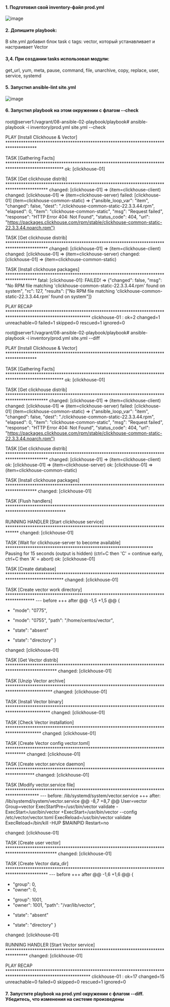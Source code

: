 #### 1. Подготовил свой inventory-файл prod.yml

![image](https://github.com/inyushov/devops-netology/assets/127683348/76421b96-4587-4b45-a0f2-40c2199784b2)

#### 2. Допишите playbook:

В site.yml добавил блок task с tags: vector, который устанавливает и настраивает Vector

#### 3,4. При создании tasks использовал модули:

get_url, yum, meta, pause, command, file, unarchive, copy, replace, user, service, systemd

#### 5. Запустил ansible-lint site.yml

![image](https://github.com/inyushov/devops-netology/assets/127683348/9c9b4896-613d-4c78-9659-2da15be3ec20)

#### 6. Запустил playbook на этом окружении с флагом --check

root@server1:/vagrant/08-ansible-02-playbook/playbook# ansible-playbook -i inventory/prod.yml site.yml --check

PLAY [Install Clickhouse & Vector] *************************************************************************************

TASK [Gathering Facts] *************************************************************************************************
ok: [clickhouse-01]

TASK [Get clickhouse distrib] ******************************************************************************************
changed: [clickhouse-01] => (item=clickhouse-client)
changed: [clickhouse-01] => (item=clickhouse-server)
failed: [clickhouse-01] (item=clickhouse-common-static) => {"ansible_loop_var": "item", "changed": false, "dest": "./clickhouse-common-static-22.3.3.44.rpm", "elapsed": 0, "item": "clickhouse-common-static", "msg": "Request failed", "response": "HTTP Error 404: Not Found", "status_code": 404, "url": "https://packages.clickhouse.com/rpm/stable/clickhouse-common-static-22.3.3.44.noarch.rpm"}

TASK [Get clickhouse distrib] ******************************************************************************************
changed: [clickhouse-01] => (item=clickhouse-client)
changed: [clickhouse-01] => (item=clickhouse-server)
changed: [clickhouse-01] => (item=clickhouse-common-static)

TASK [Install clickhouse packages] *************************************************************************************
fatal: [clickhouse-01]: FAILED! => {"changed": false, "msg": "No RPM file matching 'clickhouse-common-static-22.3.3.44.rpm' found on system", "rc": 127, "results": ["No RPM file matching 'clickhouse-common-static-22.3.3.44.rpm' found on system"]}

PLAY RECAP *************************************************************************************************************
clickhouse-01              : ok=2    changed=1    unreachable=0    failed=1    skipped=0    rescued=1    ignored=0

root@server1:/vagrant/08-ansible-02-playbook/playbook# ansible-playbook -i inventory/prod.yml site.yml --diff

PLAY [Install Clickhouse & Vector] *************************************************************************************

TASK [Gathering Facts] *************************************************************************************************
ok: [clickhouse-01]

TASK [Get clickhouse distrib] ******************************************************************************************
changed: [clickhouse-01] => (item=clickhouse-client)
changed: [clickhouse-01] => (item=clickhouse-server)
failed: [clickhouse-01] (item=clickhouse-common-static) => {"ansible_loop_var": "item", "changed": false, "dest": "./clickhouse-common-static-22.3.3.44.rpm", "elapsed": 0, "item": "clickhouse-common-static", "msg": "Request failed", "response": "HTTP Error 404: Not Found", "status_code": 404, "url": "https://packages.clickhouse.com/rpm/stable/clickhouse-common-static-22.3.3.44.noarch.rpm"}

TASK [Get clickhouse distrib] ******************************************************************************************
changed: [clickhouse-01] => (item=clickhouse-client)
ok: [clickhouse-01] => (item=clickhouse-server)
ok: [clickhouse-01] => (item=clickhouse-common-static)

TASK [Install clickhouse packages] *************************************************************************************
changed: [clickhouse-01]

TASK [Flush handlers] **************************************************************************************************

RUNNING HANDLER [Start clickhouse service] *****************************************************************************
changed: [clickhouse-01]

TASK [Wait for clickhouse-server to become available] ******************************************************************
Pausing for 15 seconds (output is hidden)
(ctrl+C then 'C' = continue early, ctrl+C then 'A' = abort)
ok: [clickhouse-01]

TASK [Create database] *************************************************************************************************
changed: [clickhouse-01]

TASK [Create vector work directory] ************************************************************************************
--- before
+++ after
@@ -1,5 +1,5 @@
 {
-    "mode": "0775",
+    "mode": "0755",
     "path": "/home/centos/vector",
-    "state": "absent"
+    "state": "directory"
 }

changed: [clickhouse-01]

TASK [Get Vector distrib] **********************************************************************************************
changed: [clickhouse-01]

TASK [Unzip Vector archive] ********************************************************************************************
changed: [clickhouse-01]

TASK [Install Vector binary] *******************************************************************************************
changed: [clickhouse-01]

TASK [Check Vector installation] ***************************************************************************************
changed: [clickhouse-01]

TASK [Create Vector config vector.toml] ********************************************************************************
changed: [clickhouse-01]

TASK [Create vector.service daemon] ************************************************************************************
changed: [clickhouse-01]

TASK [Modify vector.service file] **************************************************************************************
--- before: /lib/systemd/system/vector.service
+++ after: /lib/systemd/system/vector.service
@@ -8,7 +8,7 @@
 User=vector
 Group=vector
 ExecStartPre=/usr/bin/vector validate
-ExecStart=/usr/bin/vector
+ExecStart=/usr/bin/vector --config /etc/vector/vector.toml
 ExecReload=/usr/bin/vector validate
 ExecReload=/bin/kill -HUP $MAINPID
 Restart=no

changed: [clickhouse-01]

TASK [Create user vector] **********************************************************************************************
changed: [clickhouse-01]

TASK [Create Vector data_dir] ******************************************************************************************
--- before
+++ after
@@ -1,6 +1,6 @@
 {
-    "group": 0,
-    "owner": 0,
+    "group": 1001,
+    "owner": 1001,
     "path": "/var/lib/vector",
-    "state": "absent"
+    "state": "directory"
 }

changed: [clickhouse-01]

RUNNING HANDLER [Start Vector service] *********************************************************************************
changed: [clickhouse-01]

PLAY RECAP *************************************************************************************************************
clickhouse-01              : ok=17   changed=15   unreachable=0    failed=0    skipped=0    rescued=1    ignored=0




#### 7. Запустите playbook на prod.yml окружении с флагом --diff. Убедитесь, что изменения на системе произведены



